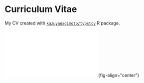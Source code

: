 # Curriculum Vitae

My CV created with [`kazuyanagimoto/typstcv`](https://github.com/kazuyanagimoto/typstcv) R package.

![](cv.pdf){fig-align="center"}
